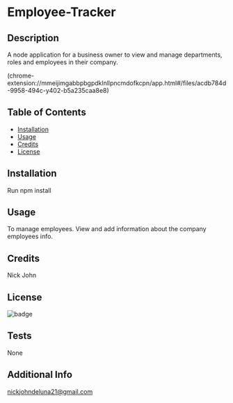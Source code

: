 # Employee-Tracker

## Description

A node application for a business owner to view and manage departments, roles and employees in their company.

(chrome-extension://mmeijimgabbpbgpdklnllpncmdofkcpn/app.html#/files/acdb784d-9958-494c-y402-b5a235caa8e8)

## Table of Contents

- [Installation](#installation)
- [Usage](#usage)
- [Credits](#credits)
- [License](#license)

## Installation

Run npm install

## Usage

To manage employees. View and add information about the company employees info.

## Credits

Nick John

## License

![badge](https://img.shields.io/badge/license-mit-brightgreen)

## Tests

None

## Additional Info

nickjohndeluna21@gmail.com
